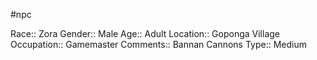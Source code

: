 #npc 

Race:: Zora
Gender:: Male
Age:: Adult
Location:: Goponga Village
Occupation:: Gamemaster
Comments:: Bannan Cannons
Type:: Medium
